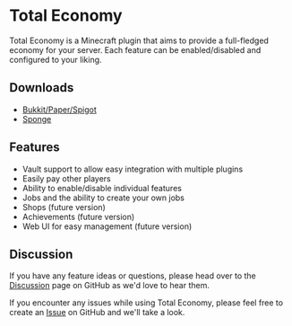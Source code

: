 # Total Economy

Total Economy is a Minecraft plugin that aims to provide a full-fledged economy for your server. Each feature can be 
enabled/disabled and configured to your liking.

## Downloads

- [Bukkit/Paper/Spigot](https://modrinth.com/plugin/total-economy/versions?l=bukkit&l=paper&l=spigot)
- [Sponge](https://modrinth.com/plugin/total-economy/versions?l=sponge)

## Features

- Vault support to allow easy integration with multiple plugins
- Easily pay other players
- Ability to enable/disable individual features
- Jobs and the ability to create your own jobs
- Shops (future version)
- Achievements (future version)
- Web UI for easy management (future version)

## Discussion

If you have any feature ideas or questions, please head over to the [Discussion](https://github.com/ericgrandt/TotalEconomy/discussions) page on GitHub as we'd love to hear them.

If you encounter any issues while using Total Economy, please feel free to create an [Issue](https://github.com/ericgrandt/TotalEconomy/issues) on GitHub and we'll take a look.
